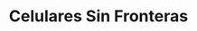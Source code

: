 ---
title: "Celulares Sin Fronteras"
url: /san-jose/celulares-sin-fronteras/
shop: teléfono móvil
---